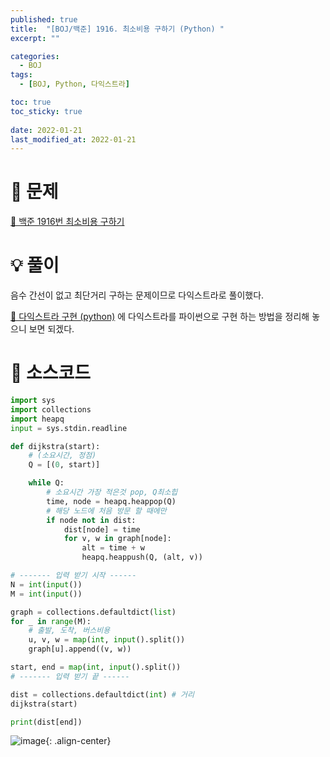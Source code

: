 ```yaml
---
published: true
title:  "[BOJ/백준] 1916. 최소비용 구하기 (Python) "
excerpt: ""

categories:
  - BOJ
tags:
  - [BOJ, Python, 다익스트라]

toc: true
toc_sticky: true
 
date: 2022-01-21
last_modified_at: 2022-01-21
---
```

# 🔎 문제
[🔗 백준 1916번 최소비용 구하기](https://www.acmicpc.net/problem/1916)

# 💡 풀이
음수 간선이 없고 최단거리 구하는 문제이므로 다익스트라로 풀이했다. 

[🔗 다익스트라 구현 (python)](https://devyuseon.github.io/algorithm/dijkstra-python/) 에 다익스트라를 파이썬으로 구현 하는 방법을 정리해 놓으니 보면 되겠다.

# 📃 소스코드
```python
import sys
import collections
import heapq
input = sys.stdin.readline

def dijkstra(start):
    # (소요시간, 정점)
    Q = [(0, start)]

    while Q:
        # 소요시간 가장 적은것 pop, Q최소힙
        time, node = heapq.heappop(Q)
        # 해당 노드에 처음 방문 할 때에만
        if node not in dist:
            dist[node] = time
            for v, w in graph[node]:
                alt = time + w
                heapq.heappush(Q, (alt, v))

# ------- 입력 받기 시작 ------
N = int(input())
M = int(input())

graph = collections.defaultdict(list)
for _ in range(M):
    # 출발, 도착, 버스비용
    u, v, w = map(int, input().split())
    graph[u].append((v, w))

start, end = map(int, input().split())
# ------- 입력 받기 끝 ------

dist = collections.defaultdict(int) # 거리
dijkstra(start)

print(dist[end])
```

![image](https://user-images.githubusercontent.com/67352902/150498710-ace94a46-3167-437a-8fad-977b4cc1184a.png){: .align-center}
<br>